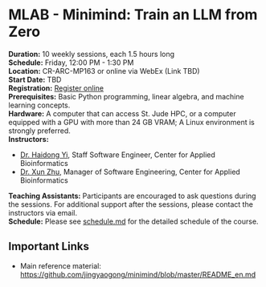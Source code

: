 # MLAB - Minimind: Train an LLM from Zero

**Duration:** 10 weekly sessions, each 1.5 hours long  
**Schedule:** Friday, 12:00 PM - 1:30 PM  
**Location:** CR-ARC-MP163 or online via WebEx (Link TBD)  
**Start Date:** TBD  
**Registration:** [Register online](https://forms.office.com/r/f5tiNJniZ2?origin=lprLink)  
**Prerequisites:** Basic Python programming, linear algebra, and machine learning concepts.  
**Hardware:** A computer that can access St. Jude HPC, or a computer equipped with a GPU with more than 24 GB VRAM; A Linux environment is strongly preferred.  
**Instructors:**
- [Dr. Haidong Yi](mailto:Haidong.Yi@STJUDE.ORG), Staff Software Engineer, Center for Applied Bioinformatics  
- [Dr. Xun Zhu](mailto:Xun.Zhu@STJUDE.ORG), Manager of Software Engineering, Center for Applied Bioinformatics

**Teaching Assistants:** Participants are encouraged to ask questions during the sessions. For additional support after the sessions, please contact the instructors via email.  
**Schedule:** Please see [schedule.md](schedule.md) for the detailed schedule of the course. 

## Important Links

- Main reference material: https://github.com/jingyaogong/minimind/blob/master/README_en.md